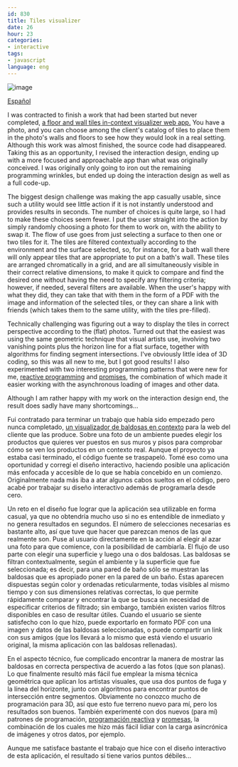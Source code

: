 ```yaml
---
id: 830
title: Tiles visualizer
date: 26
hour: 23
categories:
- interactive
tags:
- javascript
language: eng
---
```


![image](http://blog.agj.cl/wp-content/uploads/2013/10/cordilleravis.jpg "Cordillera Vis")

[Español](http://blog.agj.cl/2013/10/tiles-visualizer/#language)

I was contracted to finish a work that had been started but never completed, [a floor and wall tiles in-context visualizer web app.](http://www.cordillera.cl/flash.php) You have a photo, and you can choose among the client's catalog of tiles to place them in the photo's walls and floors to see how they would look in a real setting. Although this work was almost finished, the source code had disappeared. Taking this as an opportunity, I revised the interaction design, ending up with a more focused and approachable app than what was originally conceived. I was originally only going to iron out the remaining programming wrinkles, but ended up doing the interaction design as well as a full code-up.

The biggest design challenge was making the app casually usable, since such a utility would see little action if it is not instantly understood and provides results in seconds. The number of choices is quite large, so I had to make these choices seem fewer. I put the user straight into the action by simply randomly choosing a photo for them to work on, with the ability to swap it. The flow of use goes from just selecting a surface to then one or two tiles for it. The tiles are filtered contextually according to the environment and the surface selected, so, for instance, for a bath wall there will only appear tiles that are appropriate to put on a bath's wall. These tiles are arranged chromatically in a grid, and are all simultaneously visible in their correct relative dimensions, to make it quick to compare and find the desired one without having the need to specify any filtering criteria; however, if needed, several filters are available. When the user's happy with what they did, they can take that with them in the form of a PDF with the image and information of the selected tiles, or they can share a link with friends (which takes them to the same utility, with the tiles pre-filled).

Technically challenging was figuring out a way to display the tiles in correct perspective according to the (flat) photos. Turned out that the easiest was using the same geometric technique that visual artists use, involving two vanishing points plus the horizon line for a flat surface, together with algorithms for finding segment intersections. I've obviously little idea of 3D coding, so this was all new to me, but I got good results! I also experimented with two interesting programming patterns that were new for me, [reactive programming](http://en.wikipedia.org/wiki/Reactive_programming) and [promises,](http://domenic.me/2012/10/14/youre-missing-the-point-of-promises/) the combination of which made it easier working with the asynchronous loading of images and other data.

Although I am rather happy with my work on the interaction design end, the result does sadly have many shortcomings...<!-- more -->

<language-break />

Fui contratado para terminar un trabajo que había sido empezado pero nunca completado, [un visualizador de baldosas en contexto](http://www.cordillera.cl/flash.php) para la web del cliente que las produce. Sobre una foto de un ambiente puedes elegir los productos que quieres ver puestos en sus muros y pisos para comprobar cómo se ven los productos en un contexto real. Aunque el proyecto ya estaba casi terminado, el código fuente se traspapeló. Tomé eso como una oportunidad y corregí el diseño interactivo, haciendo posible una aplicación más enfocada y accesible de lo que se había concebido en un comienzo. Originalmente nada más iba a atar algunos cabos sueltos en el código, pero acabé por trabajar su diseño interactivo además de programarla desde cero.

Un reto en el diseño fue lograr que la aplicación sea utilizable en forma casual, ya que no obtendría mucho uso si no es entendible de inmediato y no genera resultados en segundos. El número de selecciones necesarias es bastante alto, así que tuve que hacer que parezcan menos de las que realmente son. Puse al usuario directamente en la acción al elegir al azar una foto para que comience, con la posibilidad de cambiarla. El flujo de uso parte con elegir una superficie y luego una o dos baldosas. Las baldosas se filtran contextualmente, según el ambiente y la superficie que fue seleccionada; es decir, para una pared de baño sólo se muestran las baldosas que es apropiado poner en la pared de un baño. Éstas aparecen dispuestas según color y ordenadas reticularmente, todas visibles al mismo tiempo y con sus dimensiones relativas correctas, lo que permite rápidamente comparar y encontrar la que se busca sin necesidad de especificar criterios de filtrado; sin embargo, también existen varios filtros disponibles en caso de resultar útiles. Cuando el usuario se siente satisfecho con lo que hizo, puede exportarlo en formato PDF con una imagen y datos de las baldosas seleccionadas, o puede compartir un link con sus amigos (que los llevará a lo mismo que está viendo el usuario original, la misma aplicación con las baldosas rellenadas).

En el aspecto técnico, fue complicado encontrar la manera de mostrar las baldosas en correcta perspectiva de acuerdo a las fotos (que son planas). Lo que finalmente resultó más fácil fue emplear la misma técnica geométrica que aplican los artistas visuales, que usa dos puntos de fuga y la línea del horizonte, junto con algoritmos para encontrar puntos de intersección entre segmentos. Obviamente no conozco mucho de programación para 3D, así que esto fue terreno nuevo para mí, pero los resultados son buenos. También experimenté con dos nuevos (para mí) patrones de programación, [programación reactiva](http://en.wikipedia.org/wiki/Reactive_programming) y [promesas](http://domenic.me/2012/10/14/youre-missing-the-point-of-promises/), la combinación de los cuales me hizo más fácil lidiar con la carga asincrónica de imágenes y otros datos, por ejemplo.

Aunque me satisface bastante el trabajo que hice con el diseño interactivo de esta aplicación, el resultado sí tiene varios puntos débiles...
